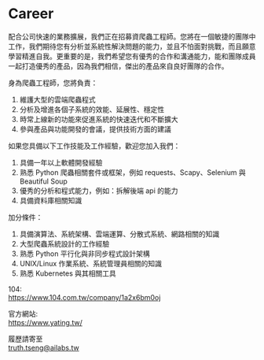 # Career

配合公司快速的業務擴展，我們正在招募資爬蟲工程師。您將在一個敏捷的團隊中工作，我們期待您有分析並系統性解決問題的能力，並且不怕面對挑戰，而且願意學習精進自我。更重要的是，我們希望您有優秀的合作和溝通能力，能和團隊成員一起打造優秀的產品，因為我們相信，傑出的產品來自良好團隊的合作。

身為爬蟲工程師，您將負責：
1. 維護大型的雲端爬蟲程式
2. 分析及增進各個子系統的效能、延展性、穩定性
3. 時常上線新的功能來促進系統的快速迭代和不斷擴大
4. 參與產品與功能開發的會議，提供技術方面的建議

如果您具備以下工作技能及工作經驗，歡迎您加入我們：
1. 具備一年以上軟體開發經驗
2. 熟悉 Python 爬蟲相關套件或框架，例如 requests、Scapy、Selenium 與 Beautiful Soup
3. 優秀的分析和程式能力，例如：拆解後端 api 的能力
4. 具備資料庫相關知識

加分條件：
1. 具備演算法、系統架構、雲端運算、分散式系統、網路相關的知識
2. 大型爬蟲系統設計的工作經驗
3. 熟悉 Python 平行化與非同步程式設計架構
4. UNIX/Linux 作業系統、系統管理員相關的知識
5. 熟悉 Kubernetes 與其相關工具

104:  
https://www.104.com.tw/company/1a2x6bm0oj

官方網站:  
https://www.yating.tw/

履歷請寄至  
truth.tseng@ailabs.tw